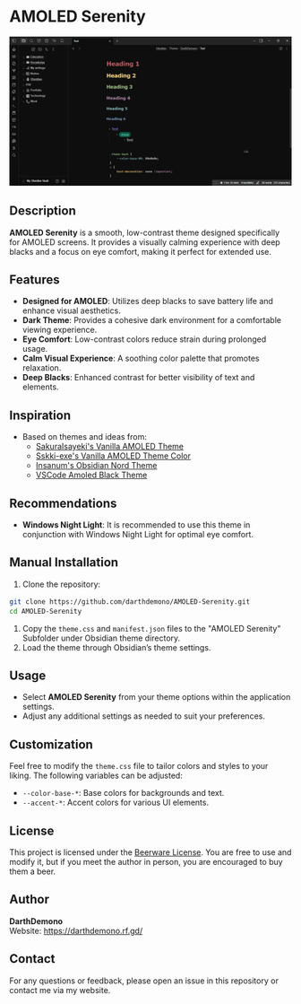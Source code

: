 # AMOLED Serenity

![AMOLED Serenity](AMOLED-Serenity.png)

## Description
**AMOLED Serenity** is a smooth, low-contrast theme designed specifically for AMOLED screens. It provides a visually calming experience with deep blacks and a focus on eye comfort, making it perfect for extended use.

## Features
- **Designed for AMOLED**: Utilizes deep blacks to save battery life and enhance visual aesthetics.
- **Dark Theme**: Provides a cohesive dark environment for a comfortable viewing experience.
- **Eye Comfort**: Low-contrast colors reduce strain during prolonged usage.
- **Calm Visual Experience**: A soothing color palette that promotes relaxation.
- **Deep Blacks**: Enhanced contrast for better visibility of text and elements.

## Inspiration
- Based on themes and ideas from:
    - [SakuraIsayeki's Vanilla AMOLED Theme](https://github.com/Sskki-exe/vanilla-amoled-theme-color)
    - [Sskki-exe's Vanilla AMOLED Theme Color](https://github.com/Sskki-exe/vanilla-amoled-theme-color/)
    - [Insanum's Obsidian Nord Theme](https://github.com/insanum/obsidian_nord/)
    - [VSCode Amoled Black Theme](https://github.com/rendinjast/amoled-black)
## Recommendations
- **Windows Night Light**: It is recommended to use this theme in conjunction with Windows Night Light for optimal eye comfort.

## Manual Installation
1. Clone the repository:
```bash
git clone https://github.com/darthdemono/AMOLED-Serenity.git
cd AMOLED-Serenity
```
1. Copy the `theme.css` and `manifest.json` files to the "AMOLED Serenity" Subfolder under Obsidian theme directory.
2. Load the theme through Obsidian’s theme settings.

## Usage
- Select **AMOLED Serenity** from your theme options within the application settings.
- Adjust any additional settings as needed to suit your preferences.

## Customization
Feel free to modify the `theme.css` file to tailor colors and styles to your liking. The following variables can be adjusted:
- `--color-base-*`: Base colors for backgrounds and text.
- `--accent-*`: Accent colors for various UI elements.

## License
This project is licensed under the [Beerware License](LICENSE). You are free to use and modify it, but if you meet the author in person, you are encouraged to buy them a beer.

## Author
**DarthDemono**  
Website: https://darthdemono.rf.gd/

## Contact
For any questions or feedback, please open an issue in this repository or contact me via my website.
